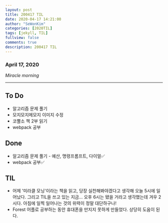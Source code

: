 ```yaml
---
layout: post
title: 200417 TIL 
date: 2020-04-17 14:21:00
author: "SeWonKim"
categories: [2020TIL]
tags: [jekyll, TIL]
fullview: false
comments: true
description: 200417 TIL
---
```


### April 17, 2020

*Miracle morning*


---

## To Do
- 알고리즘 문제 풀기
- 모지모지메모지 이미지 수정
- 코뿔소 책 2부 읽기
- webpack 공부
　
## Done
- 알고리즘 문제 풀기 - 예산, 명령프롬프트, 다이얼✅
- webpack 공부✅

## TIL
- 어제 '미라클 모닝'이라는 책을 읽고, 당장 실천해봐야겠다고 생각해 오늘 5시에 일어났다. 그리고 TIL을 쓰고 있는 지금... 오후 6시는 됐을 거라고 생각했는데 겨우 2시다. 아침에 일찍 일어나는 것의 위력이 정말 대단하구나!
- Forest 어플로 공부하는 동안 휴대폰을 만지지 못하게 만들었다. 상당히 도움이 된다.
